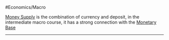
#Economics/Macro 

[Money Supply](Money%20Supply.md) is the combination of currency and deposit, in the intermediate macro course, it has a strong connection with the [Monetary Base](Monetary%20Base.md)

---


